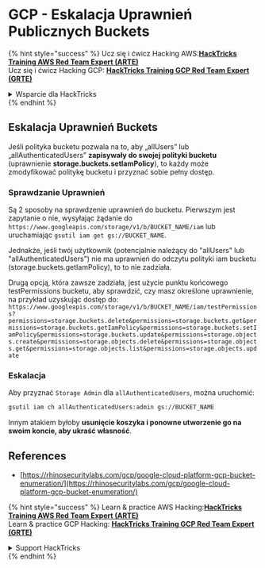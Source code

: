 # GCP - Eskalacja Uprawnień Publicznych Buckets

{% hint style="success" %}
Ucz się i ćwicz Hacking AWS:<img src="../../../../.gitbook/assets/image.png" alt="" data-size="line">[**HackTricks Training AWS Red Team Expert (ARTE)**](https://training.hacktricks.xyz/courses/arte)<img src="../../../../.gitbook/assets/image.png" alt="" data-size="line">\
Ucz się i ćwicz Hacking GCP: <img src="../../../../.gitbook/assets/image (2).png" alt="" data-size="line">[**HackTricks Training GCP Red Team Expert (GRTE)**<img src="../../../../.gitbook/assets/image (2).png" alt="" data-size="line">](https://training.hacktricks.xyz/courses/grte)

<details>

<summary>Wsparcie dla HackTricks</summary>

* Sprawdź [**plany subskrypcyjne**](https://github.com/sponsors/carlospolop)!
* **Dołącz do** 💬 [**grupy Discord**](https://discord.gg/hRep4RUj7f) lub [**grupy telegramowej**](https://t.me/peass) lub **śledź** nas na **Twitterze** 🐦 [**@hacktricks\_live**](https://twitter.com/hacktricks\_live)**.**
* **Podziel się trikami hackingowymi, przesyłając PR-y do** [**HackTricks**](https://github.com/carlospolop/hacktricks) i [**HackTricks Cloud**](https://github.com/carlospolop/hacktricks-cloud) repozytoriów na githubie.

</details>
{% endhint %}

## Eskalacja Uprawnień Buckets

Jeśli polityka bucketu pozwala na to, aby „allUsers” lub „allAuthenticatedUsers” **zapisywały do swojej polityki bucketu** (uprawnienie **storage.buckets.setIamPolicy**), to każdy może zmodyfikować politykę bucketu i przyznać sobie pełny dostęp.

### Sprawdzanie Uprawnień

Są 2 sposoby na sprawdzenie uprawnień do bucketu. Pierwszym jest zapytanie o nie, wysyłając żądanie do `https://www.googleapis.com/storage/v1/b/BUCKET_NAME/iam` lub uruchamiając `gsutil iam get gs://BUCKET_NAME`.

Jednakże, jeśli twój użytkownik (potencjalnie należący do "allUsers" lub "allAuthenticatedUsers") nie ma uprawnień do odczytu polityki iam bucketu (storage.buckets.getIamPolicy), to to nie zadziała.

Drugą opcją, która zawsze zadziała, jest użycie punktu końcowego testPermissions bucketu, aby sprawdzić, czy masz określone uprawnienie, na przykład uzyskując dostęp do: `https://www.googleapis.com/storage/v1/b/BUCKET_NAME/iam/testPermissions?permissions=storage.buckets.delete&permissions=storage.buckets.get&permissions=storage.buckets.getIamPolicy&permissions=storage.buckets.setIamPolicy&permissions=storage.buckets.update&permissions=storage.objects.create&permissions=storage.objects.delete&permissions=storage.objects.get&permissions=storage.objects.list&permissions=storage.objects.update`

### Eskalacja

Aby przyznać `Storage Admin` dla `allAuthenticatedUsers`, można uruchomić:
```bash
gsutil iam ch allAuthenticatedUsers:admin gs://BUCKET_NAME
```
Innym atakiem byłoby **usunięcie koszyka i ponowne utworzenie go na swoim koncie, aby ukraść własność**.

## References

* [https://rhinosecuritylabs.com/gcp/google-cloud-platform-gcp-bucket-enumeration/](https://rhinosecuritylabs.com/gcp/google-cloud-platform-gcp-bucket-enumeration/)

{% hint style="success" %}
Learn & practice AWS Hacking:<img src="../../../../.gitbook/assets/image.png" alt="" data-size="line">[**HackTricks Training AWS Red Team Expert (ARTE)**](https://training.hacktricks.xyz/courses/arte)<img src="../../../../.gitbook/assets/image.png" alt="" data-size="line">\
Learn & practice GCP Hacking: <img src="../../../../.gitbook/assets/image (2).png" alt="" data-size="line">[**HackTricks Training GCP Red Team Expert (GRTE)**<img src="../../../../.gitbook/assets/image (2).png" alt="" data-size="line">](https://training.hacktricks.xyz/courses/grte)

<details>

<summary>Support HackTricks</summary>

* Check the [**subscription plans**](https://github.com/sponsors/carlospolop)!
* **Join the** 💬 [**Discord group**](https://discord.gg/hRep4RUj7f) or the [**telegram group**](https://t.me/peass) or **follow** us on **Twitter** 🐦 [**@hacktricks\_live**](https://twitter.com/hacktricks\_live)**.**
* **Share hacking tricks by submitting PRs to the** [**HackTricks**](https://github.com/carlospolop/hacktricks) and [**HackTricks Cloud**](https://github.com/carlospolop/hacktricks-cloud) github repos.

</details>
{% endhint %}
